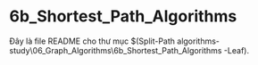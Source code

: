 # 6b_Shortest_Path_Algorithms

Đây là file README cho thư mục $(Split-Path algorithms-study\06_Graph_Algorithms\6b_Shortest_Path_Algorithms -Leaf).
